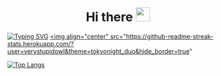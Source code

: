 <h1 align="center">Hi there
<img src="https://github.com/blackcater/blackcater/raw/main/images/Hi.gif" height="32"/></h1>

[![Typing SVG](https://readme-typing-svg.herokuapp.com?lines=Backend+developer;Student)](https://git.io/typing-svg)
<a href="https://github.com/anuraghazra/github-readme-stats">
  <img align="center" src="https://github-readme-streak-stats.herokuapp.com/?user=verystupidowl&theme=tokyonight_duo&hide_border=true"
</a>

[![Top Langs](https://github-readme-stats.vercel.app/api/top-langs/?username=verystupidowl&theme=github_dark&layout=compact&hide_border=true)](https://github.com/anuraghazra/github-readme-stats)
<!--
**verystupidowl/verystupidowl** is a ✨ _special_ ✨ repository because its `README.md` (this file) appears on your GitHub profile.

Here are some ideas to get you started:

- 🔭 I’m currently working on ...
- 🌱 I’m currently learning ...
- 👯 I’m looking to collaborate on ...
- 🤔 I’m looking for help with ...
- 💬 Ask me about ...
- 📫 How to reach me: ...
- 😄 Pronouns: ...
- ⚡ Fun fact: ...
-->
